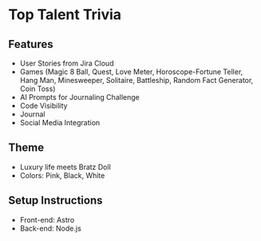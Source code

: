 # Top Talent Trivia

## Features
- User Stories from Jira Cloud
- Games (Magic 8 Ball, Quest, Love Meter, Horoscope-Fortune Teller, Hang Man, Minesweeper, Solitaire, Battleship, Random Fact Generator, Coin Toss)
- AI Prompts for Journaling Challenge
- Code Visibility
- Journal
- Social Media Integration

## Theme
- Luxury life meets Bratz Doll
- Colors: Pink, Black, White

## Setup Instructions
- Front-end: Astro
- Back-end: Node.js
